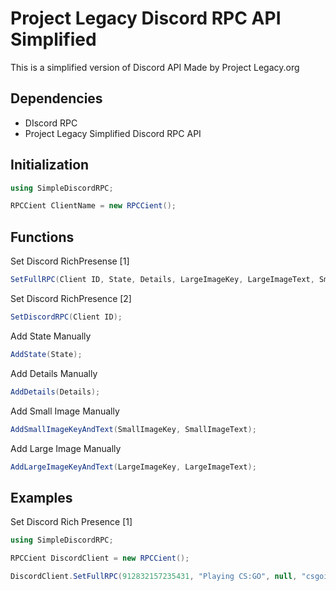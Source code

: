 # Project Legacy Discord RPC API Simplified

This is a simplified version of Discord API Made by Project Legacy.org

## Dependencies

 * DIscord RPC
 * Project Legacy Simplified Discord RPC API

## Initialization

```C#
using SimpleDiscordRPC;

RPCCient ClientName = new RPCCient();
```

## Functions

Set Discord RichPresense [1]

```C#
SetFullRPC(Client ID, State, Details, LargeImageKey, LargeImageText, SmallImageKey, SmallImageText);
```
Set Discord RichPresence [2]

```C#
SetDiscordRPC(Client ID);
```

Add State Manually

```C#
AddState(State);
```

Add Details Manually

```C#
AddDetails(Details);
```

Add Small Image Manually

```C#
AddSmallImageKeyAndText(SmallImageKey, SmallImageText);
```

Add Large Image Manually

```C#
AddLargeImageKeyAndText(LargeImageKey, LargeImageText);
```

## Examples

Set Discord Rich Presence [1]

```C#
using SimpleDiscordRPC;

RPCCient DiscordClient = new RPCCient();

DiscordClient.SetFullRPC(912832157235431, "Playing CS:GO", null, "csgoimagekey", "CS:GO", null, null);
```
